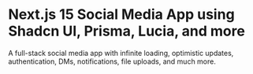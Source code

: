 # Next.js 15 Social Media App using Shadcn UI, Prisma, Lucia, and more

A full-stack social media app with infinite loading, optimistic updates, authentication, DMs, notifications, file uploads, and much more.


